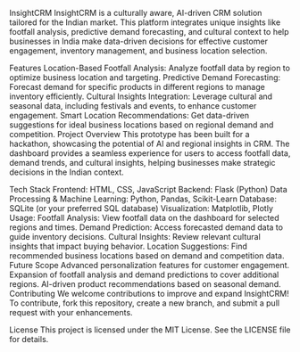 InsightCRM
InsightCRM is a culturally aware, AI-driven CRM solution tailored for the Indian market. This platform integrates unique insights like footfall analysis, predictive demand forecasting, and cultural context to help businesses in India make data-driven decisions for effective customer engagement, inventory management, and business location selection.

Features
Location-Based Footfall Analysis: Analyze footfall data by region to optimize business location and targeting.
Predictive Demand Forecasting: Forecast demand for specific products in different regions to manage inventory efficiently.
Cultural Insights Integration: Leverage cultural and seasonal data, including festivals and events, to enhance customer engagement.
Smart Location Recommendations: Get data-driven suggestions for ideal business locations based on regional demand and competition.
Project Overview
This prototype has been built for a hackathon, showcasing the potential of AI and regional insights in CRM. The dashboard provides a seamless experience for users to access footfall data, demand trends, and cultural insights, helping businesses make strategic decisions in the Indian context.

Tech Stack
Frontend: HTML, CSS, JavaScript
Backend: Flask (Python)
Data Processing & Machine Learning: Python, Pandas, Scikit-Learn
Database: SQLite (or your preferred SQL database)
Visualization: Matplotlib, Plotly
Usage:
Footfall Analysis: View footfall data on the dashboard for selected regions and times.
Demand Prediction: Access forecasted demand data to guide inventory decisions.
Cultural Insights: Review relevant cultural insights that impact buying behavior.
Location Suggestions: Find recommended business locations based on demand and competition data.
Future Scope
Advanced personalization features for customer engagement.
Expansion of footfall analysis and demand predictions to cover additional regions.
AI-driven product recommendations based on seasonal demand.
Contributing
We welcome contributions to improve and expand InsightCRM! To contribute, fork this repository, create a new branch, and submit a pull request with your enhancements.

License
This project is licensed under the MIT License. See the LICENSE file for details.
